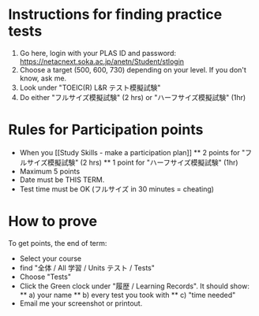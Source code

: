 # Instructions for finding practice tests
1) Go here, login with your PLAS ID and password: https://netacnext.soka.ac.jp/anetn/Student/stlogin
3) Choose a target (500, 600, 730) depending on your level. If you don't know, ask me.
4) Look under "TOEIC(R) L&R テスト模擬試験"
5) Do either "フルサイズ模擬試験" (2 hrs) or "ハーフサイズ模擬試験" (1hr)



# Rules for Participation points
* When you [[Study Skills - make a participation plan]]
** 2 points for  "フルサイズ模擬試験" (2 hrs)
** 1 point for "ハーフサイズ模擬試験" (1hr) 
* Maximum 5 points
* Date must be THIS TERM. 
* Test time must be OK (フルサイズ in 30 minutes = cheating)

# How to prove
To get points, the end of term:
* Select your course
* find "全体 / All 学習 / Units テスト / Tests"
* Choose "Tests"
* Click the Green clock under "履歴 / Learning Records". It should show:
** a) your name 
** b) every test you took with 
** c) "time needed" 
* Email me your screenshot or printout.



